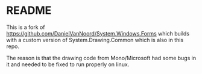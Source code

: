 # README #

This is a fork of https://github.com/DanielVanNoord/System.Windows.Forms which builds with a custom version of System.Drawing.Common which is also in this repo.

The reason is that the drawing code from Mono/Microsoft had some bugs in it and needed to be fixed to run properly on linux.